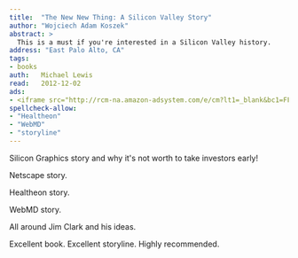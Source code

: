 ```yaml
---
title:	"The New New Thing: A Silicon Valley Story"
author: "Wojciech Adam Koszek"
abstract: >
  This is a must if you're interested in a Silicon Valley history.
address: "East Palo Alto, CA"
tags:
- books
auth:	Michael Lewis
read:	2012-12-02
ads:
- <iframe src="http://rcm-na.amazon-adsystem.com/e/cm?lt1=_blank&bc1=FFFFFF&IS2=1&npa=1&bg1=FFFFFF&fc1=000000&lc1=FF0000&t=wkoszek08-20&o=1&p=8&l=as4&m=amazon&f=ifr&ref=ss_til&asins=0140296468" style="width:120px;height:240px;" scrolling="no" marginwidth="0" marginheight="0" frameborder="0"></iframe>
spellcheck-allow:
- "Healtheon"
- "WebMD"
- "storyline"
---
```

Silicon Graphics story and why it's not worth to take investors early!

Netscape story.

Healtheon story.

WebMD story.

All around Jim Clark and his ideas.

Excellent book. Excellent storyline. Highly recommended.
